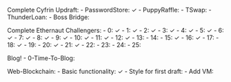 Complete Cyfrin Updraft: 
    - PasswordStore: ✓
    - PuppyRaffle: 
    - TSwap:
    - ThunderLoan:
    - Boss Bridge: 

Complete Ethernaut Challengers:
    - 0: ✓
	- 1: ✓
	- 2: ✓
	- 3: ✓
	- 4: ✓
	- 5: ✓
	- 6: ✓
	- 7: ✓
	- 8: ✓
	- 9: ✓
	- 10: ✓
	- 11: ✓
	- 12: ✓
	- 13: 
	- 14:
	- 15: ✓
	- 16: ✓
	- 17:
	- 18: ✓
	- 19:
	- 20: ✓
	- 21: ✓
	- 22:
	- 23:
	- 24:
	- 25:

Blog!
    - 0-Time-To-Blog:

Web-Blockchain:
    - Basic functionality: ✓
    - Style for first draft:
    - Add VM: 
